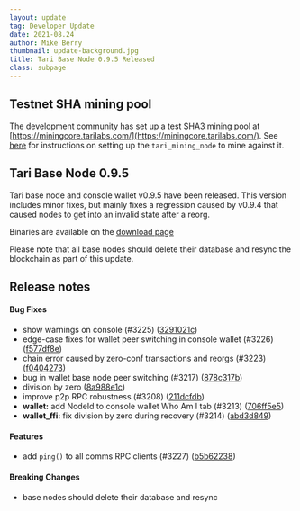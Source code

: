 ```yaml
---
layout: update
tag: Developer Update
date: 2021-08.24
author: Mike Berry
thumbnail: update-background.jpg
title: Tari Base Node 0.9.5 Released
class: subpage
---
```


## Testnet SHA mining pool

The development community has set up a test SHA3 mining pool at [https://miningcore.tarilabs.com/](https://miningcore.tarilabs.com/). See [here](https://github.com/tari-project/tari#tari-sha3-mining) for instructions on setting up the `tari_mining_node` to mine against it.

## Tari Base Node 0.9.5

Tari base node and console wallet v0.9.5 have been released. This version includes minor fixes, but mainly fixes a regression caused by v0.9.4 that caused nodes to get into an invalid state after a reorg.

Binaries are available on the [download page](https://www.tari.com/downloads/)

Please note that all base nodes should delete their database and resync the blockchain as part of this update.

## Release notes

#### Bug Fixes

- show warnings on console (#3225) ([3291021c](https://github.com/tari-project/tari/commit/3291021c6e63778d4fa14ca6cb10c51681d8a5f5))
- edge-case fixes for wallet peer switching in console wallet (#3226) ([f577df8e](https://github.com/tari-project/tari/commit/f577df8e9b34c6a823cc555b0fecfa2153ddd7e0))
- chain error caused by zero-conf transactions and reorgs (#3223) ([f0404273](https://github.com/tari-project/tari/commit/f04042732a78bf3dc98d1aee7bf5b032e398010c))
- bug in wallet base node peer switching (#3217) ([878c317b](https://github.com/tari-project/tari/commit/878c317be9226da342cef439af2bc0024d1eb77f))
- division by zero ([8a988e1c](https://github.com/tari-project/tari/commit/8a988e1cd5bd4c49660819494949305963d08173))
- improve p2p RPC robustness (#3208) ([211dcfdb](https://github.com/tari-project/tari/commit/211dcfdb70eb774f9f2c3cdd080d6db7a24cb46c))
- **wallet:** add NodeId to console wallet Who Am I tab (#3213) ([706ff5e5](https://github.com/tari-project/tari/commit/706ff5e59185f8088add19ac8654f29cc4ab1145))
- **wallet_ffi:** fix division by zero during recovery (#3214) ([abd3d849](https://github.com/tari-project/tari/commit/abd3d84965651285c72ecbcca1c401f3e54ad28c))

#### Features

- add `ping()` to all comms RPC clients (#3227) ([b5b62238](https://github.com/tari-project/tari/commit/b5b62238cf7512abb38803c426369ebbcc8fe540))

#### Breaking Changes

- base nodes should delete their database and resync
